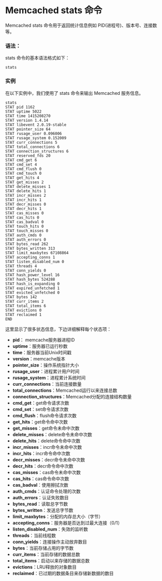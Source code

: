 # Memcached stats 命令

Memcached stats 命令用于返回统计信息例如 PID(进程号)、版本号、连接数等。

### 语法：

stats 命令的基本语法格式如下：

```
stats

```

### 实例

在以下实例中，我们使用了 stats 命令来输出 Memcached 服务信息。

```
stats
STAT pid 1162
STAT uptime 5022
STAT time 1415208270
STAT version 1.4.14
STAT libevent 2.0.19-stable
STAT pointer_size 64
STAT rusage_user 0.096006
STAT rusage_system 0.152009
STAT curr_connections 5
STAT total_connections 6
STAT connection_structures 6
STAT reserved_fds 20
STAT cmd_get 6
STAT cmd_set 4
STAT cmd_flush 0
STAT cmd_touch 0
STAT get_hits 4
STAT get_misses 2
STAT delete_misses 1
STAT delete_hits 1
STAT incr_misses 2
STAT incr_hits 1
STAT decr_misses 0
STAT decr_hits 1
STAT cas_misses 0
STAT cas_hits 0
STAT cas_badval 0
STAT touch_hits 0
STAT touch_misses 0
STAT auth_cmds 0
STAT auth_errors 0
STAT bytes_read 262
STAT bytes_written 313
STAT limit_maxbytes 67108864
STAT accepting_conns 1
STAT listen_disabled_num 0
STAT threads 4
STAT conn_yields 0
STAT hash_power_level 16
STAT hash_bytes 524288
STAT hash_is_expanding 0
STAT expired_unfetched 1
STAT evicted_unfetched 0
STAT bytes 142
STAT curr_items 2
STAT total_items 6
STAT evictions 0
STAT reclaimed 1
END

```

这里显示了很多状态信息，下边详细解释每个状态项：

*   **pid**： memcache服务器进程ID
*   **uptime**：服务器已运行秒数
*   **time**：服务器当前Unix时间戳
*   **version**：memcache版本
*   **pointer_size**：操作系统指针大小
*   **rusage_user**：进程累计用户时间
*   **rusage_system**：进程累计系统时间
*   **curr_connections**：当前连接数量
*   **total_connections**：Memcached运行以来连接总数
*   **connection_structures**：Memcached分配的连接结构数量
*   **cmd_get**：get命令请求次数
*   **cmd_set**：set命令请求次数
*   **cmd_flush**：flush命令请求次数
*   **get_hits**：get命令命中次数
*   **get_misses**：get命令未命中次数
*   **delete_misses**：delete命令未命中次数
*   **delete_hits**：delete命令命中次数
*   **incr_misses**：incr命令未命中次数
*   **incr_hits**：incr命令命中次数
*   **decr_misses**：decr命令未命中次数
*   **decr_hits**：decr命令命中次数
*   **cas_misses**：cas命令未命中次数
*   **cas_hits**：cas命令命中次数
*   **cas_badval**：使用擦拭次数
*   **auth_cmds**：认证命令处理的次数
*   **auth_errors**：认证失败数目
*   **bytes_read**：读取总字节数
*   **bytes_written**：发送总字节数
*   **limit_maxbytes**：分配的内存总大小（字节）
*   **accepting_conns**：服务器是否达到过最大连接（0/1）
*   **listen_disabled_num**：失效的监听数
*   **threads**：当前线程数
*   **conn_yields**：连接操作主动放弃数目
*   **bytes**：当前存储占用的字节数
*   **curr_items**：当前存储的数据总数
*   **total_items**：启动以来存储的数据总数
*   **evictions**：LRU释放的对象数目
*   **reclaimed**：已过期的数据条目来存储新数据的数目

